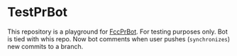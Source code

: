 # TestPrBot
This repository is a playground for [FccPrBot](https://github.com/bugron/FccPrBot). For testing purposes only. Bot is tied with whis repo. Now bot comments when user pushes (`synchronizes`) new commits to a branch.
